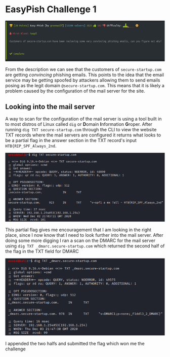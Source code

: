 # EasyPish Challenge 1
![Intro](https://github.com/JacobAndrewRandall/HTB-OSINT/blob/main/HTB-OSINT/docs/EasyPish/Images/Intro.png)

From the description we can see that the customers of `secure-startup.com` are getting *convincing* phishing emails.
This points to the idea that the email service may be getting spoofed by attackers allowing them to send emails posing
as the legit domain `@secure-startup.com`. This means that it is likely a problem caused by the configuration of the
mail server for the site. 

## Looking into the mail server
A way to scan for the configuration of the mail server is using a tool built in to most distros of Linux called
`dig` or **D**omain **I**nformation **G**roper. After running `dig TXT secure-startup.com` through the CLI to view
the website TXT records where the mail servers are configured it returns what looks to be a partial flag in the 
answer section in the TXT record's input `HTB{RIP_SPF_Always_2nd`.

![Dig](https://github.com/JacobAndrewRandall/HTB-OSINT/blob/main/HTB-OSINT/docs/EasyPish/Images/digScan.png)

This partial flag gives me encouragement that I am looking in the right place, since I now know that I need to look
further into the mail server. After doing some more digging I ran a scan on the DMARC for the mail server using 
`dig TXT _dmarc.secure-startup.com` which returned the second half of the flag in the TXT field for DMARC

![dmarc](https://github.com/JacobAndrewRandall/HTB-OSINT/blob/main/HTB-OSINT/docs/EasyPish/Images/digDmarc.png)

I appended the two halfs and submitted the flag which won me the challenge

